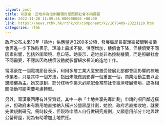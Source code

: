 ```yaml
---
layout: post
title: 甯漢豪：造地非為控制樓價而是照顧社會不同需要
date: 2022-11-20 11:09:58.000000000 +08:00
link: https://news.rthk.hk/rthk/ch/component/k2/1676409-20221120.htm
categories: rthk
---
```


政府公布未來10年「熟地」供應量達3200多公頃，發展局局長甯漢豪被問到樓價會否進一步下跌時表示，理論上需求不變、供應增加，樓價會下降，但樓價受不同因素影響，包括外圍環境、息口等。她表示，造地並非為控制樓價，而是照顧社會不同需要，不應該因為樓價波動就影響細水長流的造地工作。

甯漢豪在一個電視節目表示，利用多層工業大廈安置受發展北部都會區影響的棕地作業者，只是其中一個方法，指出未能做到影響一個重置一個，商業活動主要以金錢賠償為主。她又提到，部分棕地作業未必能配合當前社會經濟發展環境，認為相關活動可能需要考慮轉型。

另外，甯漢豪回應有外界質疑，其中一宗「土地共享先導計劃」申請的項目鄰近橫洲，但政府未有將用地直接納入橫洲公營房屋計劃，她說，政府若直接收地，就要先做規劃研究，需時較長，但現時申請人自行做研究規劃，又願意用部分土地興建公營房屋，認為有助增加土地供應。
